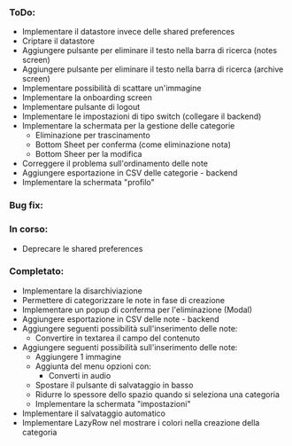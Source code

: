 ### ToDo:
- Implementare il datastore invece delle shared preferences
- Criptare il datastore
- Aggiungere pulsante per eliminare il testo nella barra di ricerca (notes screen)
- Aggiungere pulsante per eliminare il testo nella barra di ricerca (archive screen)
- Implementare possibilità di scattare un'immagine
- Implementare la onboarding screen
- Implementare pulsante di logout
- Implementare le impostazioni di tipo switch (collegare il backend)
- Implementare la schermata per la gestione delle categorie
  - Eliminazione per trascinamento
  - Bottom Sheet per conferma (come eliminazione nota)
  - Bottom Sheer per la modifica
- Correggere il problema sull'ordinamento delle note
- Aggiungere esportazione in CSV delle categorie - backend
- Implementare la schermata "profilo"





### Bug fix:




### In corso:
- Deprecare le shared preferences
  







### Completato:
- Implementare la disarchiviazione
- Permettere di categorizzare le note in fase di creazione
- Implementare un popup di conferma per l'eliminazione (Modal)
- Aggiungere esportazione in CSV delle note - backend
- Aggiungere seguenti possibilità sull'inserimento delle note:
  - Convertire in textarea il campo del contenuto
- Aggiungere seguenti possibilità sull'inserimento delle note:
  - Aggiungere 1 immagine
  - Aggiunta del menu opzioni con:
    - Converti in audio
  - Spostare il pulsante di salvataggio in basso
  - Ridurre lo spessore dello spazio quando si seleziona una categoria
  - Implementare la schermata "impostazioni"
- Implementare il salvataggio automatico
- Implementare LazyRow nel mostrare i colori nella creazione della categoria
